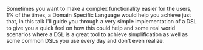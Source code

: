 Sometimes you want to make a complex functionality easier for the users, 1% of the times, a Domain Specific Language would help you achieve just that, in this talk I'll guide you through a very simple implementation of a DSL to give you a quick feel on how this could help and some real world scenarios where a DSL is a great tool to achieve simplification as well as some common DSLs you use every day and don't even realize.
